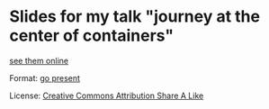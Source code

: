 # Slides for my talk "journey at the center of containers"

[see them online](https://talks.godoc.org/github.com/mojaves/journey-to-the-center-of-the-containers/journey-to-the-center.slide)

Format: [go present](https://godoc.org/golang.org/x/tools/present)

License: [Creative Commons Attribution Share A Like](https://creativecommons.org/licenses/by-sa/4.0/)

